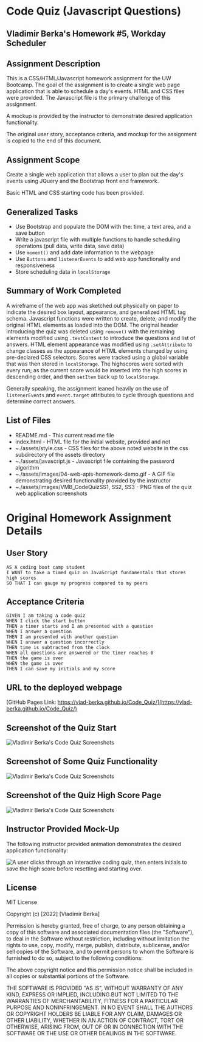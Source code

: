 # Code Quiz (Javascript Questions)
## Vladimir Berka's Homework #5, Workday Scheduler

## Assignment Description
This is a CSS/HTML/Javascript homework assignment for the UW Bootcamp. The goal of the assignment is to create a single web page application that is able to schedule a day's events. HTML and CSS files were provided. The Javascript file is the primary challenge of this assignment. 

A mockup is provided by the instructor to demonstrate desired application functionality.

The original user story, acceptance criteria, and mockup for the assignment is copied to the end of this document.

## Assignment Scope
Create a single web application that allows a user to plan out the day's events using JQuery and the Bootstrap front end framework.

Basic HTML and CSS starting code has been provided.

## Generalized Tasks
- Use Bootstrap and populate the DOM with the: time, a text area, and a save button
- Write a javascript file with multiple functions to handle scheduling operations (pull data, write data, save data)  
- Use `moment()` and add date information to the webpage
- Use `Buttons` and `listenerEvents` to add web app functionality and responsiveness
- Store scheduling data in `localStorage`

## Summary of Work Completed
A wireframe of the web app was sketched out physically on paper to indicate the desired box layout, appearance, and generalized HTML tag schema. Javascript functions were written to create, delete, and modify the original HTML elements as loaded into the DOM. The original header introducing the quiz was deleted using `remove()` with the remaining elements modified using `.textContent` to introduce the questions and list of answers. HTML element appearance was modified using `.setAttribute` to change classes as the appearance of HTML elements changed by using pre-declared CSS selectors. Scores were tracked using a global variable that was then stored in `localStorage`. The highscores were sorted with every run; as the current score would be inserted into the high scores in descending order, and then `setItem` back up to `localStorage`. 

Generally speaking, the assignment leaned heavily on the use of `listenerEvents` and `event.target` attributes to cycle through questions and determine correct answers. 

## List of Files
* README.md - This current read me file
* index.html - HTML file for the initial website, provided and not 
* ~./assets/style.css - CSS files for the above noted website in the css subdirectory of the assets directory
* ~./assets/javascript.js - Javascript file containing the password algorithm
* ~./assets/images/04-web-apis-homework-demo.gif - A GIF file demonstrating desired functionality provided by the instructor
* ~./assets/images/VMB_CodeQuizSS1, SS2, SS3 - PNG files of the quiz web application screenshots

# Original Homework Assignment Details

## User Story

```
AS A coding boot camp student
I WANT to take a timed quiz on JavaScript fundamentals that stores high scores
SO THAT I can gauge my progress compared to my peers
```

## Acceptance Criteria

```
GIVEN I am taking a code quiz
WHEN I click the start button
THEN a timer starts and I am presented with a question
WHEN I answer a question
THEN I am presented with another question
WHEN I answer a question incorrectly
THEN time is subtracted from the clock
WHEN all questions are answered or the timer reaches 0
THEN the game is over
WHEN the game is over
THEN I can save my initials and my score
```

## URL to the deployed webpage

[GitHub Pages Link: https://vlad-berka.github.io/Code_Quiz/](https://vlad-berka.github.io/Code_Quiz/)

## Screenshot of the Quiz Start

![Vladimir Berka's Code Quiz Screenshots](./assets/images/VMB_CodeQuiz_SS1.png "Portfolio Screenshot, Mobile Web View")

## Screenshot of Some Quiz Functionality

![Vladimir Berka's Code Quiz Screenshots](./assets/images/VMB_CodeQuiz_SS2.png "Portfolio Screenshot, Mobile Web View")

## Screenshot of the Quiz High Score Page

![Vladimir Berka's Code Quiz Screenshots](./assets/images/VMB_CodeQuiz_SS3.png "Portfolio Screenshot, Mobile Web View")

## Instructor Provided Mock-Up

The following instructor provided animation demonstrates the desired application functionality:

![A user clicks through an interactive coding quiz, then enters initials to save the high score before resetting and starting over.](./assets/images/04-web-apis-homework-demo.gif)

## License
MIT License

Copyright (c) [2022] [Vladimir Berka]

Permission is hereby granted, free of charge, to any person obtaining a copy
of this software and associated documentation files (the "Software"), to deal
in the Software without restriction, including without limitation the rights
to use, copy, modify, merge, publish, distribute, sublicense, and/or sell
copies of the Software, and to permit persons to whom the Software is
furnished to do so, subject to the following conditions:

The above copyright notice and this permission notice shall be included in all
copies or substantial portions of the Software.

THE SOFTWARE IS PROVIDED "AS IS", WITHOUT WARRANTY OF ANY KIND, EXPRESS OR
IMPLIED, INCLUDING BUT NOT LIMITED TO THE WARRANTIES OF MERCHANTABILITY,
FITNESS FOR A PARTICULAR PURPOSE AND NONINFRINGEMENT. IN NO EVENT SHALL THE
AUTHORS OR COPYRIGHT HOLDERS BE LIABLE FOR ANY CLAIM, DAMAGES OR OTHER
LIABILITY, WHETHER IN AN ACTION OF CONTRACT, TORT OR OTHERWISE, ARISING FROM,
OUT OF OR IN CONNECTION WITH THE SOFTWARE OR THE USE OR OTHER DEALINGS IN THE
SOFTWARE.
